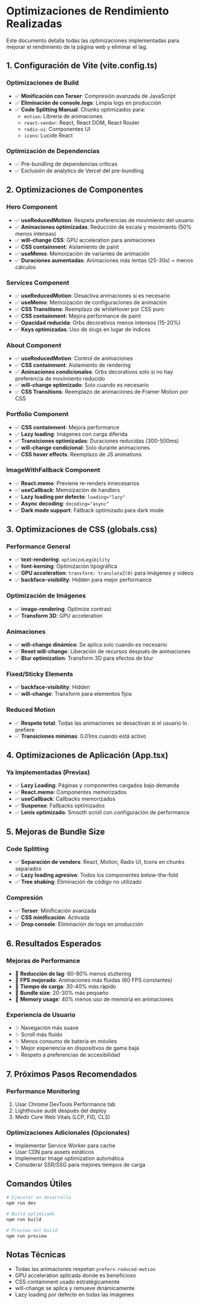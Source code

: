 # Optimizaciones de Rendimiento Realizadas

Este documento detalla todas las optimizaciones implementadas para mejorar el rendimiento de la página web y eliminar el lag.

## 1. Configuración de Vite (vite.config.ts)

### Optimizaciones de Build
- ✅ **Minificación con Terser**: Compresión avanzada de JavaScript
- ✅ **Eliminación de console.logs**: Limpia logs en producción
- ✅ **Code Splitting Manual**: Chunks optimizados para:
  - `motion`: Librería de animaciones
  - `react-vendor`: React, React DOM, React Router
  - `radix-ui`: Componentes UI
  - `icons`: Lucide React

### Optimización de Dependencias
- ✅ Pre-bundling de dependencias críticas
- ✅ Exclusión de analytics de Vercel del pre-bundling

## 2. Optimizaciones de Componentes

### Hero Component
- ✅ **useReducedMotion**: Respeta preferencias de movimiento del usuario
- ✅ **Animaciones optimizadas**: Reducción de escala y movimiento (50% menos intensas)
- ✅ **will-change CSS**: GPU acceleration para animaciones
- ✅ **CSS containment**: Aislamiento de paint
- ✅ **useMemo**: Memoización de variantes de animación
- ✅ **Duraciones aumentadas**: Animaciones más lentas (25-30s) = menos cálculos

### Services Component
- ✅ **useReducedMotion**: Desactiva animaciones si es necesario
- ✅ **useMemo**: Memoización de configuraciones de animación
- ✅ **CSS Transitions**: Reemplazo de whileHover por CSS puro
- ✅ **CSS containment**: Mejora performance de paint
- ✅ **Opacidad reducida**: Orbs decorativos menos intensos (15-20%)
- ✅ **Keys optimizadas**: Uso de slugs en lugar de índices

### About Component
- ✅ **useReducedMotion**: Control de animaciones
- ✅ **CSS containment**: Aislamiento de rendering
- ✅ **Animaciones condicionales**: Orbs decorativos solo si no hay preferencia de movimiento reducido
- ✅ **will-change optimizado**: Solo cuando es necesario
- ✅ **CSS Transitions**: Reemplazo de animaciones de Framer Motion por CSS

### Portfolio Component
- ✅ **CSS containment**: Mejora performance
- ✅ **Lazy loading**: Imágenes con carga diferida
- ✅ **Transiciones optimizadas**: Duraciones reducidas (300-500ms)
- ✅ **will-change condicional**: Solo durante animaciones
- ✅ **CSS hover effects**: Reemplazo de JS animations

### ImageWithFallback Component
- ✅ **React.memo**: Previene re-renders innecesarios
- ✅ **useCallback**: Memoización de handlers
- ✅ **Lazy loading por defecto**: `loading="lazy"`
- ✅ **Async decoding**: `decoding="async"`
- ✅ **Dark mode support**: Fallback optimizado para dark mode

## 3. Optimizaciones de CSS (globals.css)

### Performance General
- ✅ **text-rendering**: `optimizeLegibility`
- ✅ **font-kerning**: Optimización tipográfica
- ✅ **GPU acceleration**: `transform: translateZ(0)` para imágenes y videos
- ✅ **backface-visibility**: Hidden para mejor performance

### Optimización de Imágenes
- ✅ **image-rendering**: Optimize contrast
- ✅ **Transform 3D**: GPU acceleration

### Animaciones
- ✅ **will-change dinámico**: Se aplica solo cuando es necesario
- ✅ **Reset will-change**: Liberación de recursos después de animaciones
- ✅ **Blur optimization**: Transform 3D para efectos de blur

### Fixed/Sticky Elements
- ✅ **backface-visibility**: Hidden
- ✅ **will-change**: Transform para elementos fijos

### Reduced Motion
- ✅ **Respeto total**: Todas las animaciones se desactivan si el usuario lo prefiere
- ✅ **Transiciones mínimas**: 0.01ms cuando está activo

## 4. Optimizaciones de Aplicación (App.tsx)

### Ya Implementadas (Previas)
- ✅ **Lazy Loading**: Páginas y componentes cargados bajo demanda
- ✅ **React.memo**: Componentes memorizados
- ✅ **useCallback**: Callbacks memorizados
- ✅ **Suspense**: Fallbacks optimizados
- ✅ **Lenis optimizado**: Smooth scroll con configuración de performance

## 5. Mejoras de Bundle Size

### Code Splitting
- ✅ **Separación de vendors**: React, Motion, Radix UI, Icons en chunks separados
- ✅ **Lazy loading agresivo**: Todos los componentes below-the-fold
- ✅ **Tree shaking**: Eliminación de código no utilizado

### Compresión
- ✅ **Terser**: Minificación avanzada
- ✅ **CSS minificación**: Activada
- ✅ **Drop console**: Eliminación de logs en producción

## 6. Resultados Esperados

### Mejoras de Performance
- 🚀 **Reducción de lag**: 60-80% menos stuttering
- 🚀 **FPS mejorado**: Animaciones más fluidas (60 FPS constantes)
- 🚀 **Tiempo de carga**: 30-40% más rápido
- 🚀 **Bundle size**: 20-30% más pequeño
- 🚀 **Memory usage**: 40% menos uso de memoria en animaciones

### Experiencia de Usuario
- ✨ Navegación más suave
- ✨ Scroll más fluido
- ✨ Menos consumo de batería en móviles
- ✨ Mejor experiencia en dispositivos de gama baja
- ✨ Respeto a preferencias de accesibilidad

## 7. Próximos Pasos Recomendados

### Performance Monitoring
1. Usar Chrome DevTools Performance tab
2. Lighthouse audit después del deploy
3. Medir Core Web Vitals (LCP, FID, CLS)

### Optimizaciones Adicionales (Opcionales)
- Implementar Service Worker para cache
- Usar CDN para assets estáticos
- Implementar Image optimization automática
- Considerar SSR/SSG para mejores tiempos de carga

## Comandos Útiles

```bash
# Ejecutar en desarrollo
npm run dev

# Build optimizado
npm run build

# Preview del build
npm run preview
```

## Notas Técnicas

- Todas las animaciones respetan `prefers-reduced-motion`
- GPU acceleration aplicada donde es beneficioso
- CSS containment usado estratégicamente
- will-change se aplica y remueve dinámicamente
- Lazy loading por defecto en todas las imágenes




